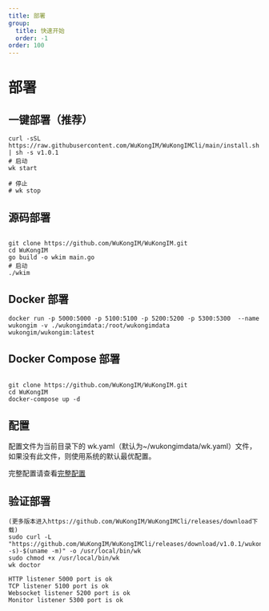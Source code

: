 ```yaml
---
title: 部署
group:
  title: 快速开始
  order: -1
order: 100
---
```


# 部署

## 一键部署（推荐）

```shell
curl -sSL https://raw.githubusercontent.com/WuKongIM/WuKongIMCli/main/install.sh | sh -s v1.0.1
# 启动
wk start

# 停止
# wk stop

```

## 源码部署

```shell

git clone https://github.com/WuKongIM/WuKongIM.git
cd WuKongIM
go build -o wkim main.go
# 启动
./wkim

```

## Docker 部署

```shell
docker run -p 5000:5000 -p 5100:5100 -p 5200:5200 -p 5300:5300  --name wukongim -v ./wukongimdata:/root/wukongimdata  wukongim/wukongim:latest
```

## Docker Compose 部署

```shell

git clone https://github.com/WuKongIM/WuKongIM.git
cd WuKongIM
docker-compose up -d

```

## 配置

配置文件为当前目录下的 wk.yaml（默认为~/wukongimdata/wk.yaml）文件，如果没有此文件，则使用系统的默认最优配置。

完整配置请查看[完整配置](/guide/fullconfig)

## 验证部署

```shell
(更多版本进入https://github.com/WuKongIM/WuKongIMCli/releases/download下载)
sudo curl -L "https://github.com/WuKongIM/WuKongIMCli/releases/download/v1.0.1/wukongimcli-$(uname -s)-$(uname -m)" -o /usr/local/bin/wk
sudo chmod +x /usr/local/bin/wk
wk doctor

```

```
HTTP listener 5000 port is ok
TCP listener 5100 port is ok
Websocket listener 5200 port is ok
Monitor listener 5300 port is ok

```
